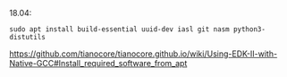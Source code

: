 
18.04:

```
sudo apt install build-essential uuid-dev iasl git nasm python3-distutils
```

https://github.com/tianocore/tianocore.github.io/wiki/Using-EDK-II-with-Native-GCC#Install_required_software_from_apt
